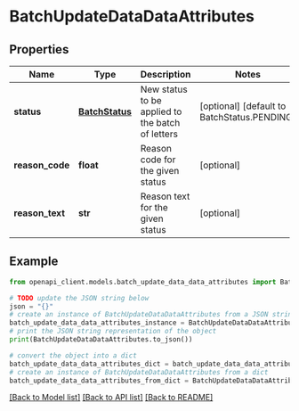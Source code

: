 # BatchUpdateDataDataAttributes


## Properties

Name | Type | Description | Notes
------------ | ------------- | ------------- | -------------
**status** | [**BatchStatus**](BatchStatus.md) | New status to be applied to the batch of letters | [optional] [default to BatchStatus.PENDING]
**reason_code** | **float** | Reason code for the given status | [optional] 
**reason_text** | **str** | Reason text for the given status | [optional] 

## Example

```python
from openapi_client.models.batch_update_data_data_attributes import BatchUpdateDataDataAttributes

# TODO update the JSON string below
json = "{}"
# create an instance of BatchUpdateDataDataAttributes from a JSON string
batch_update_data_data_attributes_instance = BatchUpdateDataDataAttributes.from_json(json)
# print the JSON string representation of the object
print(BatchUpdateDataDataAttributes.to_json())

# convert the object into a dict
batch_update_data_data_attributes_dict = batch_update_data_data_attributes_instance.to_dict()
# create an instance of BatchUpdateDataDataAttributes from a dict
batch_update_data_data_attributes_from_dict = BatchUpdateDataDataAttributes.from_dict(batch_update_data_data_attributes_dict)
```
[[Back to Model list]](../README.md#documentation-for-models) [[Back to API list]](../README.md#documentation-for-api-endpoints) [[Back to README]](../README.md)


